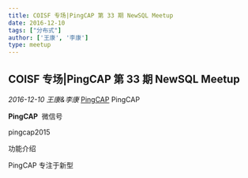 ```yaml
---
title: COISF 专场|PingCAP 第 33 期 NewSQL Meetup
date: 2016-12-10
tags: ["分布式"]
author: ['王康', '李康']
type: meetup
---
```


## COISF 专场|PingCAP 第 33 期 NewSQL Meetup

*2016-12-10* *王康&李康* [PingCAP](##)
PingCAP

**PingCAP** ![]()
微信号

pingcap2015

功能介绍

PingCAP 专注于新型